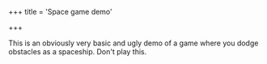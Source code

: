 +++
title = 'Space game demo'
<!-- date = '2024-12-29T15:15:11+10:00' -->
+++

This is an obviously very basic and ugly demo of a game where you dodge obstacles as a spaceship. Don't play this.